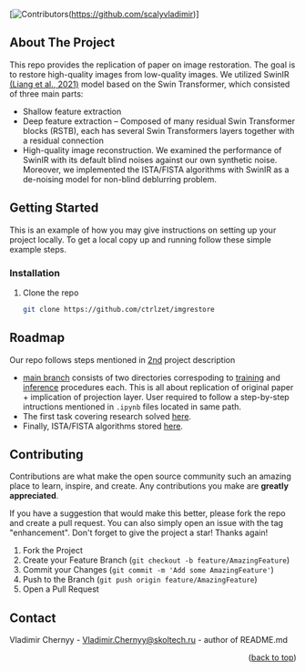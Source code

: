 <!-- PROJECT SHIELDS -->
<!--
*** I'm using markdown "reference style" links for readability.
*** Reference links are enclosed in brackets [ ] instead of parentheses ( ).
*** See the bottom of this document for the declaration of the reference variables
*** for contributors-url, forks-url, etc. This is an optional, concise syntax you may use.
*** https://www.markdownguide.org/basic-syntax/#reference-style-links
-->
[![Contributors][contributors-shield](https://github.com/scalyvladimir)]

<!-- ABOUT THE PROJECT -->
## About The Project

This repo provides the replication of paper on image restoration. The goal is to restore high-quality images from low-quality images. We utilized SwinIR [(Liang et al., 2021)](https://arxiv.org/abs/2108.10257) model based on the Swin Transformer, which consisted of three main parts:
* Shallow feature extraction
* Deep feature extraction
  – Composed of many residual Swin Transformer blocks (RSTB), each has several Swin Transformers layers together with a residual connection
* High-quality image reconstruction.
We examined the performance of SwinIR with its default blind noises against our own synthetic noise. Moreover, we implemented the ISTA/FISTA algorithms with SwinIR as a de-noising model for non-blind deblurring problem.

<!-- GETTING STARTED -->
## Getting Started

This is an example of how you may give instructions on setting up your project locally.
To get a local copy up and running follow these simple example steps.

### Installation

1. Clone the repo
   ```sh
   git clone https://github.com/ctrlzet/imgrestore
   ```

<!-- ROADMAP -->
## Roadmap

Our repo follows steps mentioned in [2nd](https://drive.google.com/file/d/1QSgaFGV3dygyWZ2JUkI_GHgAytU5b-sI/view) project description

- [main branch](https://github.com/ctrlzet/imgrestore/tree/main) consists of two directories correspoding to [training](https://github.com/ctrlzet/imgrestore/tree/main/training) and [inference](https://github.com/ctrlzet/imgrestore/tree/main/inference) procedures each. This is all about replication of original paper + implication of projection layer. User required to follow a step-by-step intructions mentioned in `.ipynb` files located in same path.
- The first task covering research solved [here](https://github.com/ctrlzet/imgrestore/blob/main/Research_task1.pdf).
- Finally, ISTA/FISTA algorithms stored [here](https://github.com/ctrlzet/imgrestore/tree/ISTA_implementation).

<!-- CONTRIBUTING -->
## Contributing

Contributions are what make the open source community such an amazing place to learn, inspire, and create. Any contributions you make are **greatly appreciated**.

If you have a suggestion that would make this better, please fork the repo and create a pull request. You can also simply open an issue with the tag "enhancement".
Don't forget to give the project a star! Thanks again!

1. Fork the Project
2. Create your Feature Branch (`git checkout -b feature/AmazingFeature`)
3. Commit your Changes (`git commit -m 'Add some AmazingFeature'`)
4. Push to the Branch (`git push origin feature/AmazingFeature`)
5. Open a Pull Request

<!-- CONTACT -->
## Contact

Vladimir Chernyy - Vladimir.Chernyy@skoltech.ru - author of README.md

<!-- MARKDOWN LINKS & IMAGES -->
<!-- https://www.markdownguide.org/basic-syntax/#reference-style-links -->
[contributors-shield]: https://img.shields.io/github/contributors/github_username/repo_name.svg?style=for-the-badge
[contributors-url]: https://github.com/github_username/repo_name/graphs/contributors

<p align="right">(<a href="#top">back to top</a>)</p>
